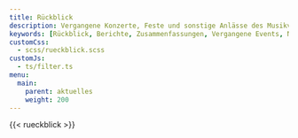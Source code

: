 ```yaml
---
title: Rückblick
description: Vergangene Konzerte, Feste und sonstige Anlässe des Musikvereins Wollbachs werden hier kurz zusammengefasst.
keywords: [Rückblick, Berichte, Zusammenfassungen, Vergangene Events, Nachrichten]
customCss:
  - scss/rueckblick.scss
customJs:
  - ts/filter.ts
menu:
  main:
    parent: aktuelles
    weight: 200
---
```


{{< rueckblick >}}
